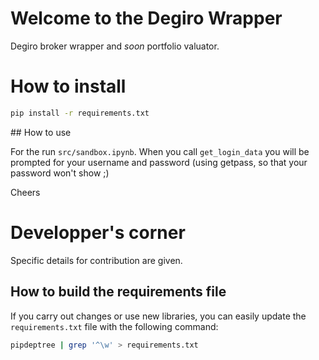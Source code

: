# Welcome to the Degiro Wrapper
Degiro broker wrapper and *soon* portfolio valuator.

# How to install

```bash
pip install -r requirements.txt
```


## How to use

For the run `src/sandbox.ipynb`. When you call `get_login_data` 
you will be prompted for your username and password (using getpass,
so that your password won't show ;)

Cheers

# Developper's corner
Specific details for contribution are given.

## How to build the requirements file
If you carry out changes or use new libraries, you can easily update the `requirements.txt` file with the following command:
```bash
pipdeptree | grep '^\w' > requirements.txt
```